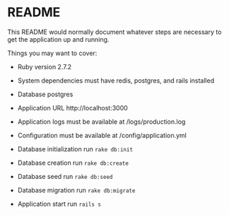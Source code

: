 # README

This README would normally document whatever steps are necessary to get the
application up and running.

Things you may want to cover:

- Ruby version
  2.7.2

- System dependencies
  must have redis, postgres, and rails installed
- Database
  postgres

- Application URL
  http://localhost:3000

- Application logs
  must be available at /logs/production.log

- Configuration
  must be available at /config/application.yml

- Database initialization
  run `rake db:init`

- Database creation
  run `rake db:create`

- Database seed
  run `rake db:seed`

- Database migration
  run `rake db:migrate`

- Application start
  run `rails s`
